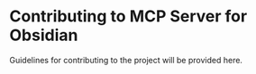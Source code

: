# Contributing to MCP Server for Obsidian

Guidelines for contributing to the project will be provided here.
